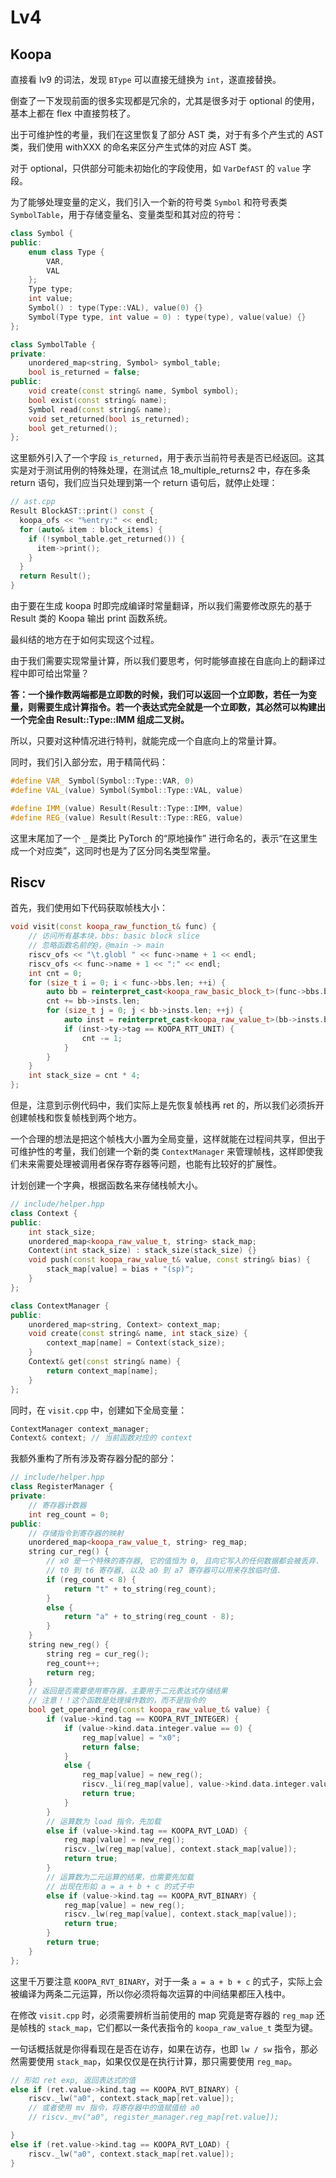 # Lv4

## Koopa

直接看 lv9 的词法，发现 `BType` 可以直接无缝换为 `int`，遂直接替换。

倒查了一下发现前面的很多实现都是冗余的，尤其是很多对于 optional 的使用，基本上都在 flex 中直接剪枝了。

出于可维护性的考量，我们在这里恢复了部分 AST 类，对于有多个产生式的 AST 类，我们使用 withXXX 的命名来区分产生式体的对应 AST 类。

对于 optional，只供部分可能未初始化的字段使用，如 `VarDefAST` 的 `value` 字段。

为了能够处理变量的定义，我们引入一个新的符号类 `Symbol` 和符号表类 `SymbolTable`，用于存储变量名、变量类型和其对应的符号：

```cpp
class Symbol {
public:
    enum class Type {
        VAR,
        VAL
    };
    Type type;
    int value;
    Symbol() : type(Type::VAL), value(0) {}
    Symbol(Type type, int value = 0) : type(type), value(value) {}
};

class SymbolTable {
private:
    unordered_map<string, Symbol> symbol_table;
    bool is_returned = false;
public:
    void create(const string& name, Symbol symbol);
    bool exist(const string& name);
    Symbol read(const string& name);
    void set_returned(bool is_returned);
    bool get_returned();
};
```

这里额外引入了一个字段 `is_returned`，用于表示当前符号表是否已经返回。这其实是对于测试用例的特殊处理，在测试点 18_multiple_returns2 中，存在多条 return 语句，我们应当只处理到第一个 return 语句后，就停止处理：

```cpp
// ast.cpp 
Result BlockAST::print() const {
  koopa_ofs << "%entry:" << endl;
  for (auto& item : block_items) {
    if (!symbol_table.get_returned()) {
      item->print();
    }
  }
  return Result();
}
```

由于要在生成 koopa 时即完成编译时常量翻译，所以我们需要修改原先的基于 Result 类的 Koopa 输出 print 函数系统。

最纠结的地方在于如何实现这个过程。

由于我们需要实现常量计算，所以我们要思考，何时能够直接在自底向上的翻译过程中即可给出常量？

**答：一个操作数两端都是立即数的时候，我们可以返回一个立即数，若任一为变量，则需要生成计算指令。若一个表达式完全就是一个立即数，其必然可以构建出一个完全由 Result::Type::IMM 组成二叉树。**

所以，只要对这种情况进行特判，就能完成一个自底向上的常量计算。

同时，我们引入部分宏，用于精简代码：

```cpp
#define VAR_ Symbol(Symbol::Type::VAR, 0)
#define VAL_(value) Symbol(Symbol::Type::VAL, value)

#define IMM_(value) Result(Result::Type::IMM, value)
#define REG_(value) Result(Result::Type::REG, value)
```

这里末尾加了一个 `_` 是类比 PyTorch 的“原地操作” 进行命名的，表示“在这里生成一个对应类”，这同时也是为了区分同名类型常量。

## Riscv

首先，我们使用如下代码获取帧栈大小：

```cpp
void visit(const koopa_raw_function_t& func) {
    // 访问所有基本块，bbs: basic block slice
    // 忽略函数名前的@，@main -> main
    riscv_ofs << "\t.globl " << func->name + 1 << endl;
    riscv_ofs << func->name + 1 << ":" << endl;
    int cnt = 0;
    for (size_t i = 0; i < func->bbs.len; ++i) {
        auto bb = reinterpret_cast<koopa_raw_basic_block_t>(func->bbs.buffer[i]);
        cnt += bb->insts.len;
        for (size_t j = 0; j < bb->insts.len; ++j) {
            auto inst = reinterpret_cast<koopa_raw_value_t>(bb->insts.buffer[j]);
            if (inst->ty->tag == KOOPA_RTT_UNIT) {
                cnt -= 1;
            }
        }
    }
    int stack_size = cnt * 4;
};
```

但是，注意到示例代码中，我们实际上是先恢复帧栈再 ret 的，所以我们必须拆开创建帧栈和恢复帧栈到两个地方。

一个合理的想法是把这个帧栈大小置为全局变量，这样就能在过程间共享，但出于可维护性的考量，我们创建一个新的类 `ContextManager` 来管理帧栈，这样即使我们未来需要处理被调用者保存寄存器等问题，也能有比较好的扩展性。

计划创建一个字典，根据函数名来存储栈帧大小。

```cpp
// include/helper.hpp
class Context {
public:
    int stack_size;
    unordered_map<koopa_raw_value_t, string> stack_map;
    Context(int stack_size) : stack_size(stack_size) {}
    void push(const koopa_raw_value_t& value, const string& bias) {
        stack_map[value] = bias + "(sp)";
    }
};

class ContextManager {
public:
    unordered_map<string, Context> context_map;
    void create(const string& name, int stack_size) {
        context_map[name] = Context(stack_size);
    }
    Context& get(const string& name) {
        return context_map[name];
    }
};
```

同时，在 `visit.cpp` 中，创建如下全局变量：

```cpp
ContextManager context_manager;
Context& context; // 当前函数对应的 context
```

我额外重构了所有涉及寄存器分配的部分：

```cpp
// include/helper.hpp
class RegisterManager {
private:
    // 寄存器计数器
    int reg_count = 0;
public:
    // 存储指令到寄存器的映射
    unordered_map<koopa_raw_value_t, string> reg_map;
    string cur_reg() {
        // x0 是一个特殊的寄存器, 它的值恒为 0, 且向它写入的任何数据都会被丢弃.
        // t0 到 t6 寄存器, 以及 a0 到 a7 寄存器可以用来存放临时值.
        if (reg_count < 8) {
            return "t" + to_string(reg_count);
        }
        else {
            return "a" + to_string(reg_count - 8);
        }
    }
    string new_reg() {
        string reg = cur_reg();
        reg_count++;
        return reg;
    }
    // 返回是否需要使用寄存器，主要用于二元表达式存储结果
    // 注意！！这个函数是处理操作数的，而不是指令的
    bool get_operand_reg(const koopa_raw_value_t& value) {
        if (value->kind.tag == KOOPA_RVT_INTEGER) {
            if (value->kind.data.integer.value == 0) {
                reg_map[value] = "x0";
                return false;
            }
            else {
                reg_map[value] = new_reg();
                riscv._li(reg_map[value], value->kind.data.integer.value);
                return true;
            }
        }
        // 运算数为 load 指令，先加载
        else if (value->kind.tag == KOOPA_RVT_LOAD) {
            reg_map[value] = new_reg();
            riscv._lw(reg_map[value], context.stack_map[value]);
            return true;
        }
        // 运算数为二元运算的结果，也需要先加载
        // 出现在形如 a = a + b + c 的式子中
        else if (value->kind.tag == KOOPA_RVT_BINARY) {
            reg_map[value] = new_reg();
            riscv._lw(reg_map[value], context.stack_map[value]);
            return true;
        }
        return true;
    }
};

```

这里千万要注意 `KOOPA_RVT_BINARY`，对于一条 `a = a + b + c` 的式子，实际上会被编译为两条二元运算，所以你必须将每次运算的中间结果都压入栈中。

在修改 `visit.cpp` 时，必须需要辨析当前使用的 map 究竟是寄存器的 `reg_map` 还是帧栈的 `stack_map`，它们都以一条代表指令的 `koopa_raw_value_t` 类型为键。

一句话概括就是你得看现在是否在访存，如果在访存，也即 `lw / sw` 指令，那必然需要使用 `stack_map`，如果仅仅是在执行计算，那只需要使用 `reg_map`。

```cpp
// 形如 ret exp, 返回表达式的值
else if (ret.value->kind.tag == KOOPA_RVT_BINARY) {
    riscv._lw("a0", context.stack_map[ret.value]);
    // 或者使用 mv 指令，将寄存器中的值赋值给 a0
    // riscv._mv("a0", register_manager.reg_map[ret.value]);

}
else if (ret.value->kind.tag == KOOPA_RVT_LOAD) {
    riscv._lw("a0", context.stack_map[ret.value]);
}
```